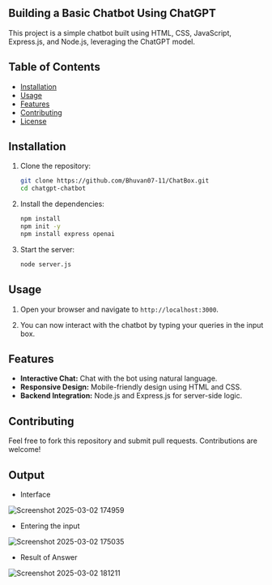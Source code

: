 ## Building a Basic Chatbot Using ChatGPT


This project is a simple chatbot built using HTML, CSS, JavaScript, Express.js, and Node.js, leveraging the ChatGPT model.

## Table of Contents

- [Installation](#installation)
- [Usage](#usage)
- [Features](#features)
- [Contributing](#contributing)
- [License](#license)

## Installation

1. Clone the repository:

    ```sh
    git clone https://github.com/Bhuvan07-11/ChatBox.git
    cd chatgpt-chatbot
    ```

2. Install the dependencies:

    ```sh
    npm install
    npm init -y
    npm install express openai
    ```

3. Start the server:

    ```sh
    node server.js
    ```

## Usage

1. Open your browser and navigate to `http://localhost:3000`.

2. You can now interact with the chatbot by typing your queries in the input box.

## Features

- **Interactive Chat:** Chat with the bot using natural language.
- **Responsive Design:** Mobile-friendly design using HTML and CSS.
- **Backend Integration:** Node.js and Express.js for server-side logic.

## Contributing

Feel free to fork this repository and submit pull requests. Contributions are welcome!

## Output

* Interface

![Screenshot 2025-03-02 174959](https://github.com/user-attachments/assets/88171c3b-2e38-4d17-8a3d-baaa963b9440)

* Entering the input

![Screenshot 2025-03-02 175035](https://github.com/user-attachments/assets/dba41be9-4aee-4a40-a8ed-121e3b1d47b2)

* Result of Answer

![Screenshot 2025-03-02 181211](https://github.com/user-attachments/assets/b5430e3b-e381-4284-8f4b-5dbe3916b1db)




